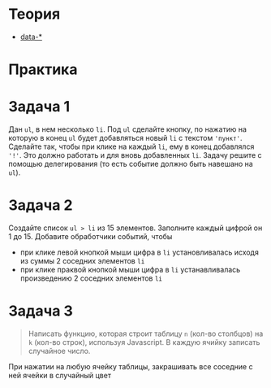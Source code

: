 # Теория


- [data-*](https://developer.mozilla.org/ru/docs/Learn/HTML/Howto/Use_data_attributes)

# Практика

# Задача 1

Дан `ul`, в нем несколько `li`. Под `ul` сделайте кнопку, по нажатию на которую в конец `ul` будет добавляться новый `li` с текстом `'пункт'`. Сделайте так, чтобы при клике на каждый `li`, ему в конец добавлялся `'!'`. Это должно работать и для вновь добавленных `li`. Задачу решите с помощью делегирования (то есть событие должно быть навешано на `ul`).


# Задача 2

Создайте список `ul > li` из 15 элементов. Заполните каждый цифрой он 1 до 15. 
Добавите обработчики событий, чтобы 
- при клике левой кнопкой мыши цифра в `li` установливалась исходя из суммы 2 соседних элементов `li`
- при клике праквой кнопкой мыши цифра в `li` устанавливалась произведению  2 соседних элементов `li`



# Задача 3

> Написать функцию, которая строит таблицу `n` (кол-во столбцов) на `k` (кол-во строк), используя Javascript.
В каждую ячийку записать случайное число.

При нажатии на любую ячейку таблицы, закрашивать все соседние с ней ячейки в случайный цвет